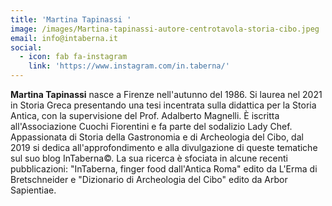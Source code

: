 ```yaml
---
title: 'Martina Tapinassi '
image: /images/Martina-tapinassi-autore-centrotavola-storia-cibo.jpeg
email: info@intaberna.it
social:
  - icon: fab fa-instagram
    link: 'https://www.instagram.com/in.taberna/'
---
```


**Martina Tapinassi** nasce a Firenze nell'autunno del 1986. Si laurea nel 2021 in Storia Greca presentando una tesi incentrata sulla didattica per la Storia Antica, con la supervisione del Prof. Adalberto Magnelli. È iscritta all'Associazione Cuochi Fiorentini e fa parte del sodalizio Lady Chef. Appassionata di Storia della Gastronomia e di Archeologia del Cibo, dal 2019 si dedica all'approfondimento e alla divulgazione di queste tematiche sul suo blog InTaberna©. La sua ricerca è sfociata in alcune recenti pubblicazioni: "InTaberna, finger food dall'Antica Roma" edito da L'Erma di Bretschneider e "Dizionario di Archeologia del Cibo" edito da Arbor Sapientiae.
